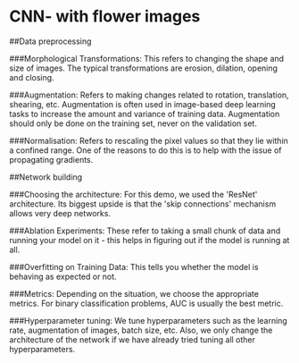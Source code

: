 # CNN- with flower images






##Data preprocessing

###Morphological Transformations: 
This refers to changing the shape and size of images. The typical transformations are erosion, dilation, opening and closing. 

###Augmentation: 
Refers to making changes related to rotation, translation, shearing, etc. Augmentation is often used in image-based deep learning tasks to increase the amount and variance of training data. Augmentation should only be done on the training set, never on the validation set.

###Normalisation: 
Refers to rescaling the pixel values so that they lie within a confined range. One of the reasons to do this is to help with the issue of propagating gradients.

 

##Network building

###Choosing the architecture: 
For this demo, we used the 'ResNet' architecture. Its biggest upside is that the 'skip connections' mechanism allows very deep networks.

###Ablation Experiments: 
These refer to taking a small chunk of data and running your model on it - this helps in figuring out if the model is running at all.

###Overfitting on Training Data: 
This tells you whether the model is behaving as expected or not.

###Metrics: 
Depending on the situation, we choose the appropriate metrics. For binary classification problems, AUC is usually the best metric.

###Hyperparameter tuning: 
We tune hyperparameters such as the learning rate, augmentation of images, batch size, etc. Also, we only change the architecture of the network if we have already tried tuning all other hyperparameters.